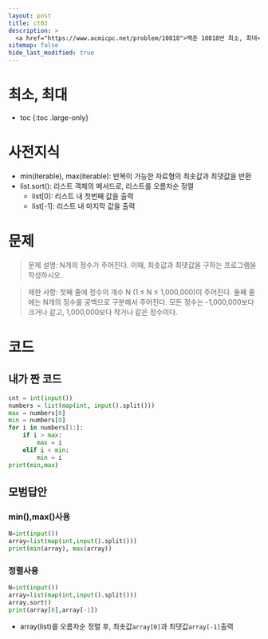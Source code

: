 ```yaml
---
layout: post
title: ct03
description: >
  <a href="https://www.acmicpc.net/problem/10818">백준 10818번 최소, 최대</a><br>
sitemap: false
hide_last_modified: true
---
```

# 최소, 최대

* toc
{:toc .large-only}

# 사전지식
- min(iterable), max(iterable): 반복이 가능한 자료형의 최솟값과 최댓값을 반환
- list.sort(): 리스트 객체의 메서드로, 리스트를 오름차순 정렬
  - list[0]: 리스트 내 첫번째 값을 출력
  - list[-1]: 리스트 내 마지막 값을 출력

# 문제
>문제 설명: N개의 정수가 주어진다. 이때, 최솟값과 최댓값을 구하는 프로그램을 작성하시오.

>제한 사항: 첫째 줄에 정수의 개수 N (1 ≤ N ≤ 1,000,000)이 주어진다. 둘째 줄에는 N개의 정수를 공백으로 구분해서 주어진다. 모든 정수는 -1,000,000보다 크거나 같고, 1,000,000보다 작거나 같은 정수이다.

# 코드

## 내가 짠 코드

```python
cnt = int(input())
numbers = list(map(int, input().split()))
max = numbers[0]
min = numbers[0]
for i in numbers[1:]:
    if i > max:
        max = i
    elif i < min:
        min = i
print(min,max)
```

## 모범답안

### min(),max()사용

```python
N=int(input())
array=list(map(int,input().split()))
print(min(array), max(array))
```

### 정렬사용

```python
N=int(input())
array=list(map(int,input().split()))
array.sort()
print(array[0],array[-1])
```

- array(list)를 오름차순 정렬 후, 최솟값`array[0]`과 최댓값`array[-1]`출력
